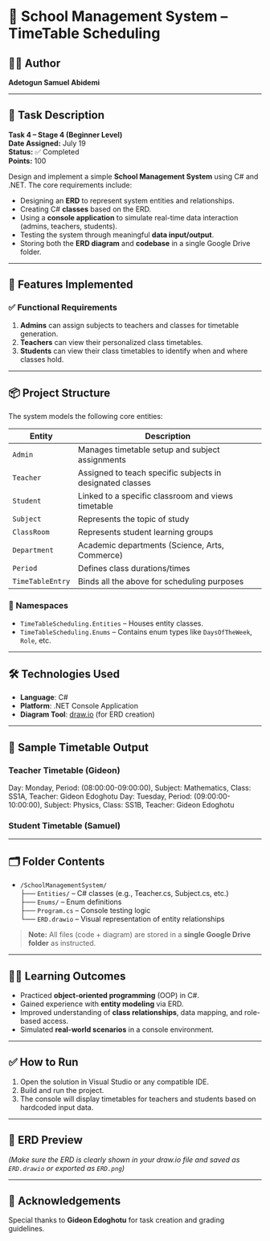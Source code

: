 # 📘 School Management System – TimeTable Scheduling

## 🧑‍💻 Author
**Adetogun Samuel Abidemi**

---

## 📌 Task Description

**Task 4 – Stage 4 (Beginner Level)**  
**Date Assigned:** July 19  
**Status:** ✅ Completed  
**Points:** 100  

Design and implement a simple **School Management System** using C# and .NET. The core requirements include:

- Designing an **ERD** to represent system entities and relationships.
- Creating C# **classes** based on the ERD.
- Using a **console application** to simulate real-time data interaction (admins, teachers, students).
- Testing the system through meaningful **data input/output**.
- Storing both the **ERD diagram** and **codebase** in a single Google Drive folder.

---

## 🧠 Features Implemented

### ✅ Functional Requirements
1. **Admins** can assign subjects to teachers and classes for timetable generation.
2. **Teachers** can view their personalized class timetables.
3. **Students** can view their class timetables to identify when and where classes hold.

---

## 📦 Project Structure

The system models the following core entities:

| Entity           | Description                                               |
|------------------|-----------------------------------------------------------|
| `Admin`          | Manages timetable setup and subject assignments           |
| `Teacher`        | Assigned to teach specific subjects in designated classes |
| `Student`        | Linked to a specific classroom and views timetable        |
| `Subject`        | Represents the topic of study                             |
| `ClassRoom`      | Represents student learning groups                        |
| `Department`     | Academic departments (Science, Arts, Commerce)            |
| `Period`         | Defines class durations/times                             |
| `TimeTableEntry` | Binds all the above for scheduling purposes               |

### 📂 Namespaces
- `TimeTableScheduling.Entities` – Houses entity classes.
- `TimeTableScheduling.Enums` – Contains enum types like `DaysOfTheWeek`, `Role`, etc.

---

## 🛠️ Technologies Used

- **Language**: C#  
- **Platform**: .NET Console Application  
- **Diagram Tool**: [draw.io](https://draw.io) (for ERD creation)

---

## 🧪 Sample Timetable Output

### Teacher Timetable (Gideon)
Day: Monday, Period: (08:00:00-09:00:00), Subject: Mathematics, Class: SS1A, Teacher: Gideon Edoghotu
Day: Tuesday, Period: (09:00:00-10:00:00), Subject: Physics, Class: SS1B, Teacher: Gideon Edoghotu


### Student Timetable (Samuel)

---

## 🗂️ Folder Contents

- `/SchoolManagementSystem/`  
  ├── `Entities/` – C# classes (e.g., Teacher.cs, Subject.cs, etc.)  
  ├── `Enums/` – Enum definitions  
  ├── `Program.cs` – Console testing logic  
  └── `ERD.drawio` – Visual representation of entity relationships

> **Note:** All files (code + diagram) are stored in a **single Google Drive folder** as instructed.

---

## 👨‍🎓 Learning Outcomes

- Practiced **object-oriented programming** (OOP) in C#.
- Gained experience with **entity modeling** via ERD.
- Improved understanding of **class relationships**, data mapping, and role-based access.
- Simulated **real-world scenarios** in a console environment.

---

## ✅ How to Run

1. Open the solution in Visual Studio or any compatible IDE.
2. Build and run the project.
3. The console will display timetables for teachers and students based on hardcoded input data.

---

## 📸 ERD Preview

*(Make sure the ERD is clearly shown in your draw.io file and saved as `ERD.drawio` or exported as `ERD.png`)*

---

## 🙌 Acknowledgements

Special thanks to **Gideon Edoghotu** for task creation and grading guidelines.
